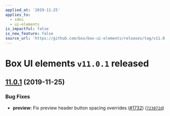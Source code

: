 ```yaml
---
applied_at: '2019-11-25'
applies_to:
  - sdks
  - ui-elements
is_impactful: false
is_new_feature: false
source_url: 'https://github.com/box/box-ui-elements/releases/tag/v11.0.1'
---
```


# Box UI elements `v11.0.1` released

## [11.0.1][1] (2019-11-25)

### Bug Fixes

- **preview:** Fix preview header button spacing overrides ([#1732][2]) ([`723872d`][3])

[1]: https://github.com/box/box-ui-elements/compare/v11.0.0...v11.0.1

[2]: https://github.com/box/box-ui-elements/issues/1732

[3]: https://github.com/box/box-ui-elements/commit/723872d
